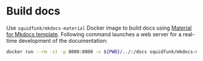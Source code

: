 # Build docs

Use `squidfunk/mkdocs-material` Docker image to build docs using [Material for Mkdocs template](https://squidfunk.github.io/mkdocs-material/). Following command launches a web server for a real-time development of the documentation:

```bash
docker run --rm -it -p 8000:8000 -v ${PWD}/../:/docs squidfunk/mkdocs-material
```

